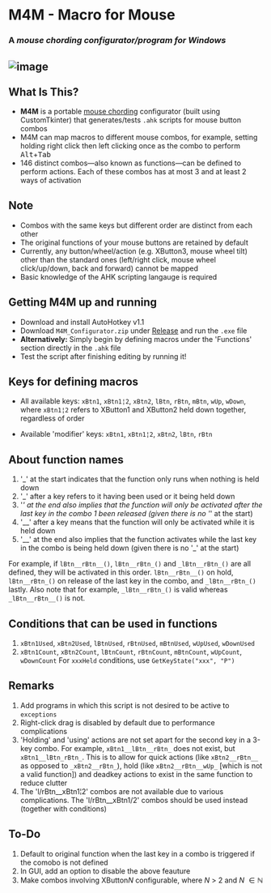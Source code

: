 M4M - Macro for Mouse
===========================================
### A ***mouse chording** configurator/program for Windows*
![image](https://github.com/kysterics/M4M/assets/63026996/d308b8e5-7095-419b-81c9-1332de587652)
<br>
<br>
What Is This?
-----------------------------
* **M4M** is a portable [mouse chording](https://en.wikipedia.org/wiki/Mouse_chording) configurator (built using CustomTkinter) that generates/tests `.ahk` scripts for mouse button combos
* M4M can map macros to different mouse combos, for example, setting holding right click then left clicking once as the combo to perform <kbd>Alt</kbd>+<kbd>Tab</kbd>
* 146 distinct combos—also known as functions—can be defined to perform actions. Each of these combos has at most 3 and at least 2 ways of activation

Note
-----------------------------
* Combos with the same keys but different order are distinct from each other
* The original functions of your mouse buttons are retained by default
* Currently, any button/wheel/action (e.g. XButton3, mouse wheel tilt) other than the standard ones (left/right click, mouse wheel click/up/down, back and forward) cannot be mapped
* Basic knowledge of the AHK scripting langauge is required

Getting M4M up and running
---------------------------
* Download and install AutoHotkey v1.1
* Download `M4M_Configurator.zip` under [Release](https://github.com/kysterics/M4M/releases/latest) and run the `.exe` file
* **Alternatively:** Simply begin by defining macros under the 'Functions' section directly in the `.ahk` file
* Test the script after finishing editing by running it!

Keys for defining macros
---------------------------
* All available keys: `xBtn1`, `xBtn1¦2`, `xBtn2`, `lBtn`, `rBtn`, `mBtn`, `wUp`, `wDown`, where `xBtn1¦2` refers to XButton1 and XButton2 held down together, regardless of order

* Available 'modifier' keys: `xBtn1`, `xBtn1¦2`, `xBtn2`, `lBtn`, `rBtn`

About function names
---------------------------
1. '_' at the start indicates that the function only runs when nothing is held down
1. '_' after a key refers to it having been used or it being held down
1. '_' at the end also implies that the function will only be activated after the last key in the combo 1 been released (given there is no '_' at the start)
1. '__' after a key means that the function will only be activated while it is held down
1. '__' at the end also implies that the function activates while the last key in the combo is being held down (given there is no '_' at the start)

For example, if `lBtn__rBtn__()`, `lBtn__rBtn_()` and `_lBtn__rBtn_()` are all defined, they will be activated in this order. `lBtn__rBtn__()` on hold, `lBtn__rBtn_()` on release of the last key in the combo, and `_lBtn__rBtn_()` lastly. Also note that for example, `_lBtn__rBtn_()` is valid whereas `_lBtn__rBtn__()` is not.

Conditions that can be used in functions
---------------------------
1. `xBtn1Used`, `xBtn2Used`, `lBtnUsed`, `rBtnUsed`, `mBtnUsed`, `wUpUsed`, `wDownUsed`
1. `xBtn1Count`, `xBtn2Count`, `lBtnCount`, `rBtnCount`, `mBtnCount`, `wUpCount`, `wDownCount`
For `xxxHeld` conditions, use `GetKeyState("xxx", "P")`

Remarks
---------------------------
1. Add programs in which this script is not desired to be active to `exceptions`
1. Right-click drag is disabled by default due to performance complications
1. 'Holding' and 'using' actions are not set apart for the second key in a 3-key combo. For example, `xBtn1__lBtn__rBtn_` does not exist, but `xBtn1__lBtn_rBtn_`. This is to allow for quick actions (like `xBtn2__rBtn__` as opposed to `_xBtn2__rBtn_`), hold (like `xBtn2__rBtn__wUp_` [which is not a valid function]) and deadkey actions to exist in the same function to reduce clutter
1. The 'l/rBtn__xBtn1¦2' combos are not available due to various complications. The 'l/rBtn__xBtn1/2' combos should be used instead (together with conditions)

To-Do
---------------------------
1. Default to original function when the last key in a combo is triggered if the comobo is not defined
2. In GUI, add an option to disable the above feauture
3. Make combos involving XButton*N* configurable, where *N* > 2 and *N* $\in \mathbb{N}$
